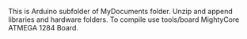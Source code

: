 This is Arduino subfolder of MyDocuments folder. Unzip and append libraries and hardware folders.
To compile use tools/board MightyCore ATMEGA 1284 Board.
